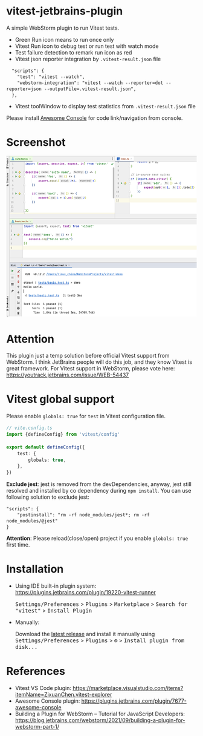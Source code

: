# vitest-jetbrains-plugin

<!-- Plugin description -->
A simple WebStorm plugin to run Vitest tests.

* Green Run icon means to run once only
* Vitest Run icon to debug test or run test with watch mode
* Test failure detection to remark run icon as red
* Vitest json reporter integration by `.vitest-result.json` file

```
  "scripts": {
    "test": "vitest --watch",
    "webstorm-integration": "vitest --watch --reporter=dot --reporter=json --outputFile=.vitest-result.json",
  },
```

* Vitest toolWindow to display test statistics from `.vitest-result.json` file

Please install [Awesome Console](https://plugins.jetbrains.com/plugin/7677-awesome-console) for code link/navigation from console.

<!-- Plugin description end -->

# Screenshot

![Vitest](screenshot.png)

# Attention

This plugin just a temp solution before official Vitest support from WebStorm.
I think JetBrains people will do this job, and they know Vitest is great framework.
For Vitest support in WebStorm, please vote here: https://youtrack.jetbrains.com/issue/WEB-54437

# Vitest global support

Please enable `globals: true` for `test` in Vitest configuration file.

```typescript
// vite.config.ts
import {defineConfig} from 'vitest/config'

export default defineConfig({
    test: {
        globals: true,
    },
})
```
          
**Exclude jest**: jest is removed from the devDependencies, anyway, jest still resolved and installed by co dependency during `npm install`. 
You can use following solution to exclude jest: 

```
"scripts": {
    "postinstall": "rm -rf node_modules/jest*; rm -rf node_modules/@jest"
}
```

**Attention**: Please reload(close/open) project if you enable `globals: true` first time.

# Installation

- Using IDE built-in plugin system: https://plugins.jetbrains.com/plugin/19220-vitest-runner

  <kbd>Settings/Preferences</kbd> > <kbd>Plugins</kbd> > <kbd>Marketplace</kbd> > <kbd>Search for "vitest"</kbd> >
  <kbd>Install Plugin</kbd>

- Manually:

  Download the [latest release](https://github.com/linux-china/vitest-jetbrains-plugin/releases/latest) and install it manually using
  <kbd>Settings/Preferences</kbd> > <kbd>Plugins</kbd> > <kbd>⚙️</kbd> > <kbd>Install plugin from disk...</kbd>

# References

* Vitest VS Code plugin: https://marketplace.visualstudio.com/items?itemName=ZixuanChen.vitest-explorer
* Awesome Console plugin: https://plugins.jetbrains.com/plugin/7677-awesome-console
* Building a Plugin for WebStorm – Tutorial for JavaScript Developers: https://blog.jetbrains.com/webstorm/2021/09/building-a-plugin-for-webstorm-part-1/